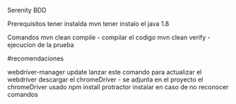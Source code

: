 Serenity BDD

Prerequisitos
tener instalda mvn 
tener instalo el java 1.8

Comandos
mvn clean  compile  - compilar el codigo
mvn clean verify    - ejecucion de la prueba

#recomendaciones

webdriver-manager update lanzar este comando para actualizar el webdriver
descargar el  chromeDriver  - se adjunta en el proyecto el chromeDriver usado
npm install protractor  instalar en caso de no reconocer comandos